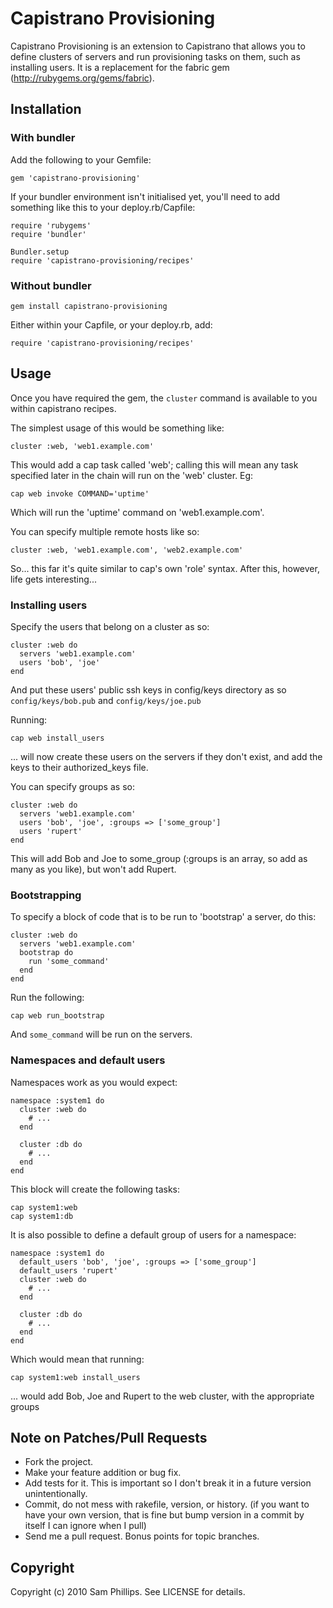 # Capistrano Provisioning

Capistrano Provisioning is an extension to Capistrano that allows you to define clusters of servers and run provisioning tasks on them, such as installing users. It is a replacement for the fabric gem (http://rubygems.org/gems/fabric).

## Installation

### With bundler

Add the following to your Gemfile:

    gem 'capistrano-provisioning'

If your bundler environment isn't initialised yet, you'll need to add something like this to your deploy.rb/Capfile:

    require 'rubygems'
    require 'bundler'

    Bundler.setup
    require 'capistrano-provisioning/recipes'   

### Without bundler

    gem install capistrano-provisioning
    
Either within your Capfile, or your deploy.rb, add:

    require 'capistrano-provisioning/recipes'

## Usage

Once you have required the gem, the `cluster` command is available to you within capistrano recipes.

The simplest usage of this would be something like:

    cluster :web, 'web1.example.com'
    
This would add a cap task called 'web'; calling this will mean any task specified later in the chain will run on the 'web' cluster. Eg:

    cap web invoke COMMAND='uptime'
    
Which will run the 'uptime' command on 'web1.example.com'.

You can specify multiple remote hosts like so:

    cluster :web, 'web1.example.com', 'web2.example.com'

So... this far it's quite similar to cap's own 'role' syntax. After this, however, life gets interesting...

### Installing users

Specify the users that belong on a cluster as so:

    cluster :web do
      servers 'web1.example.com'
      users 'bob', 'joe'
    end
    
And put these users' public ssh keys in config/keys directory as so `config/keys/bob.pub` and `config/keys/joe.pub`
    
Running:

    cap web install_users
    
... will now create these users on the servers if they don't exist, and add the keys to their authorized_keys file.

You can specify groups as so:

    cluster :web do
      servers 'web1.example.com'
      users 'bob', 'joe', :groups => ['some_group']
      users 'rupert'
    end
    
This will add Bob and Joe to some_group (:groups is an array, so add as many as you like), but won't add Rupert.

### Bootstrapping

To specify a block of code that is to be run to 'bootstrap' a server, do this:

    cluster :web do
      servers 'web1.example.com'
      bootstrap do
        run 'some_command'
      end
    end

Run the following:

    cap web run_bootstrap
    
And `some_command` will be run on the servers.

### Namespaces and default users

Namespaces work as you would expect:

    namespace :system1 do
      cluster :web do
        # ...
      end
      
      cluster :db do
        # ...
      end
    end

This block will create the following tasks:

    cap system1:web
    cap system1:db

It is also possible to define a default group of users for a namespace:


    namespace :system1 do
      default_users 'bob', 'joe', :groups => ['some_group']
      default_users 'rupert'
      cluster :web do
        # ...
      end
  
      cluster :db do
        # ...
      end
    end

Which would mean that running:

    cap system1:web install_users

... would add Bob, Joe and Rupert to the web cluster, with the appropriate groups

## Note on Patches/Pull Requests
 
* Fork the project.
* Make your feature addition or bug fix.
* Add tests for it. This is important so I don't break it in a
  future version unintentionally.
* Commit, do not mess with rakefile, version, or history.
  (if you want to have your own version, that is fine but bump version in a commit by itself I can ignore when I pull)
* Send me a pull request. Bonus points for topic branches.

## Copyright

Copyright (c) 2010 Sam Phillips. See LICENSE for details.